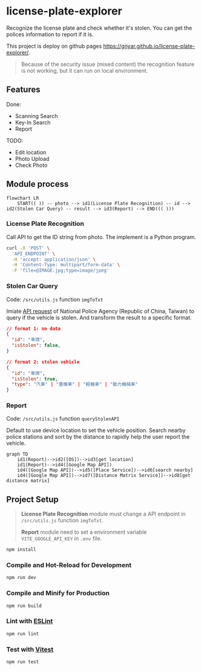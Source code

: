 # license-plate-explorer

Recognize the license plate and check whether it's stolen. You can get the polices information to report if it is.

This project is deploy on github pages https://gnyar.github.io/license-plate-explorer/.

> Because of the security issue (mixed content) the recognition feature is not working, but it can run on local environment.

## Features

Done:

- Scanning Search
- Key-In Search
- Report

TODO:

- Edit location
- Photo Upload
- Check Photo

## Module process

```mermaid
flowchart LR
    START(( )) -- photo --> id1(License Plate Recognition) -- id --> id2(Stolen Car Query) -- result --> id3(Report) --> END((( )))
```

### License Plate Recognition

Call API to get the ID string from photo. The implement is a Python program.

```sh
curl -X 'POST' \
  'API_ENDPOINT' \
  -H 'accept: application/json' \
  -H 'Content-Type: multipart/form-data' \
  -F 'file=@IMAGE.jpg;type=image/jpeg'
```

### Stolen Car Query

Code: `/src/utils.js` function `imgToTxt`

Imiate [API request](https://eze8.npa.gov.tw/NpaE8ServerRWD/CL_Query.jsp) of National Police Agency (Republic of China, Taiwan) to query if the vehicle is stolen. And transform the result to a specific format.

```json
// format 1: no data
{
  "id": "車牌",
  "isStolen": false,
}

// format 2: stolen vehicle
{
  "id": "車牌",
  "isStolen": true,
  "type": "汽車" | "重機車" | "輕機車" | "動力機械車"
}
```

### Report

Code: `/src/utils.js` function `queryStolenAPI`

Default to use device location to set the vehicle position. Search nearby police stations and sort by the distance to rapidly help the user report the vehicle.

```mermaid
graph TD
    id1(Report)-->id2([OS])-->id3[get location]
    id1(Report)-->id4([Google Map API])
    id4([Google Map API])-->id5([Place Service])-->id6[search nearby]
    id4([Google Map API])-->id7([Distance Matrix Service])-->id8[get distance matrix]
```

## Project Setup

> **License Plate Recognition** module must change a API endpoint in `/src/utils.js` function `imgToTxt`.
>
> **Report** module need to set a environment variable `VITE_GOOGLE_API_KEY` in `.env` file.

```sh
npm install
```

### Compile and Hot-Reload for Development

```sh
npm run dev
```

### Compile and Minify for Production

```sh
npm run build
```

### Lint with [ESLint](https://eslint.org/)

```sh
npm run lint
```

### Test with [Vitest](https://vitest.dev/)

```sh
npm run test
```
